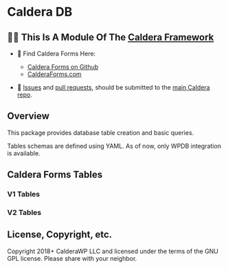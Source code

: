 # Caldera DB

## 👀🌋 This Is A Module Of The [Caldera Framework](https://github.com/CalderaWP/caldera)
* 🌋 Find Caldera Forms Here:
    - [Caldera Forms on Github](http://github.com/calderawp/caldera-forms/)
    - [CalderaForms.com](http://calderaforms.com)
    
* 🌋 [Issues](https://github.com/CalderaWP/caldera/issues) and [pull requests](https://github.com/CalderaWP/caldera/pulls), should be submitted to the [main Caldera repo](https://github.com/CalderaWP/caldera/pulls).


## Overview
This package provides database table creation and basic queries.

Tables schemas are defined using YAML. As of now, only WPDB integration is available.
## Caldera Forms Tables
### V1 Tables


### V2 Tables

## License, Copyright, etc.
Copyright 2018+ CalderaWP LLC and licensed under the terms of the GNU GPL license. Please share with your neighbor.

